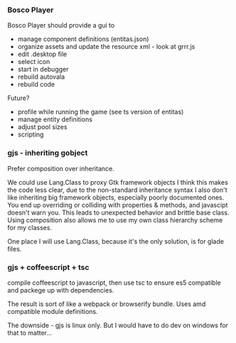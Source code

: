 ### Bosco Player ###

Bosco Player should provide a gui to 
* manage component definitions (entitas.json)
* organize assets and update the resource xml - look at grrr.js
* edit .desktop file
* select icon
* start in debugger
* rebuild autovala
* rebuild code


Future?
* profile while running the game (see ts version of entitas)
* manage entity definitions
* adjust pool sizes
* scripting

### gjs - inheriting gobject
Prefer composition over inheritance.

We could use Lang.Class to proxy Gtk framework objects
I think this makes the code less clear, due to the non-standard inheritance syntax
I also don't like inheriting big framework objects, especially poorly documented ones.
You end up overriding or colliding with properties & methods, and javascipt doesn't warn you.
This leads to unexpected behavior and brittle base class.
Using composition also allows me to use my own class hierarchy scheme for my classes. 

One place I will use Lang.Class, because it's the only solution, is for glade files.

### gjs + coffeescript + tsc

compile coffeescript to javascript, then
use tsc to ensure es5 compatible and packege up with dependencies.

The result is sort of like a webpack or browserify bundle.
Uses amd compatible module definitions.


The downside - gjs is linux only.
But I would have to do dev on windows for that to matter...


